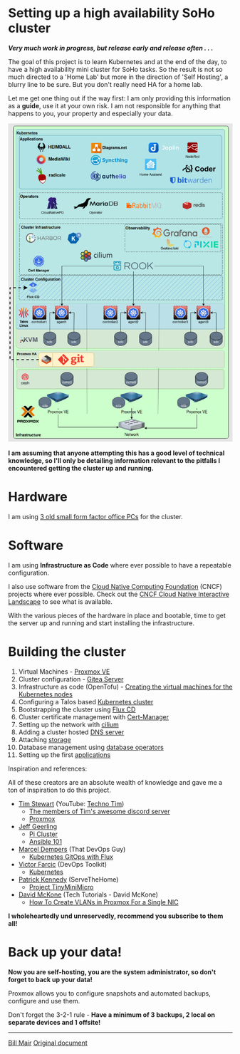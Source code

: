 # Setting up a high availability SoHo cluster

***Very much work in progress, but release early and release often . . .***

The goal of this project is to learn Kubernetes and at the end of the day, to have a high availability
mini cluster for SoHo tasks. So the result is not so much directed to a 'Home Lab' but more in the
direction of 'Self Hosting', a blurry line to be sure. But you don't really need HA for a home lab.

Let me get one thing out if the way first: I am only providing this information as a **guide**, use it at your own risk.
I am not responsible for anything that happens to you, your property and especially your data.

![Cluster image](docs/images/Proxmox-Cluster.png "The cluster")

**I am assuming that anyone attempting this has a good level of technical knowledge, so I'll only be
detailing information relevant to the pitfalls I encountered getting the cluster up and running.**

# Hardware

I am using [3 old small form factor office PCs](docs/Hardware.md) for the cluster.

# Software

I am using **Infrastructure as Code** where ever possible to have a repeatable configuration.

I also use software from the [Cloud Native Computing Foundation](https://www.cncf.io/) (CNCF) projects where ever
possible. Check out the [CNCF Cloud Native Interactive Landscape](https://landscape.cncf.io/) to see what is available. 

With the various pieces of the hardware in place and bootable, time to get the server up and running and start
installing the infrastructure.

# Building the cluster

1. Virtual Machines - [Proxmox VE](docs/Proxmox.md)
2. Cluster configuration - [Gitea Server](docs/Gitea.md)
3. Infrastructure as code (OpenTofu) - [Creating the virtual machines for the Kubernetes nodes](docs/openTofu/README.md)
4. Configuring a Talos based [Kubernetes cluster](docs/talos/README.md)
5. Bootstrapping the cluster using [Flux CD](docs/Flux.md)
6. Cluster certificate management with [Cert-Manager](docs/Cert-Manager.md)
7. Setting up the network with [cilium](docs/cilium/README.md)
8. Adding a cluster hosted [DNS server](docs/clusterdns/README.md)
9. Attaching [storage](docs/storage/README.md)
10. Database management using [database operators](docs/Database-Operators.md)
11. Setting up the first [applications](docs/apps/README.md)

Inspiration and references:

All of these creators are an absolute wealth of knowledge and gave me a ton of inspiration to do this project.

* [Tim Stewart](https://technotim.live/) (YouTube: [Techno Tim](https://www.youtube.com/@TechnoTim))
  * [The members of Tim's awesome discord server](https://l.technotim.live/discord)
  * [Proxmox](https://www.youtube.com/watch?v=GoZaMgEgrHw&list=PL8cwSAAaP9W37Vnxkw6__sshVY-XohWNm)
* [Jeff Geerling](https://www.youtube.com/@JeffGeerling)
  * [Pi Cluster](https://www.pidramble.com/)
  * [Ansible 101](https://www.youtube.com/watch?v=goclfp6a2IQ&list=PL2_OBreMn7FqZkvMYt6ATmgC0KAGGJNAN)
* [Marcel Dempers](https://www.youtube.com/@MarcelDempers) (That DevOps Guy)
  * [Kubernetes GitOps with Flux](https://www.youtube.com/watch?v=OFgziggbCOg)
* [Victor Farcic](https://www.youtube.com/@DevOpsToolkit) (DevOps Toolkit)
  * [Kubernetes](https://www.youtube.com/watch?v=Twtbg6LFnAg&list=PLyicRj904Z9-L3XdyttvdPwRngIfGa52Y)
* [Patrick Kennedy](https://www.youtube.com/@ServeTheHomeVideo) (ServeTheHome)
  * [Project TinyMiniMicro](https://www.youtube.com/watch?v=bx4_QCX_khU&list=PLC53fzn9608B-MT5KvuuHct5MiUDO8IF4)
* [David McKone](https://www.youtube.com/@TechTutorialsDavidMcKone) (Tech Tutorials - David McKone)
  * [How To Create VLANs in Proxmox For a Single NIC](https://www.youtube.com/watch?v=ljq6wlzn4qo)

**I wholeheartedly und unreservedly, recommend you subscribe to them all!**

# Back up your data!

**Now you are self-hosting, you are the system administrator, so don't forget to back up your data!**

Proxmox allows you to configure snapshots and automated backups, configure and use them.

Don't forget the 3-2-1 rule - **Have a minimum of 3 backups, 2 local on separate devices and 1 offsite!**

---
[Bill Mair](https://github.com/red-lichtie)
[Original document](https://github.com/red-lichtie/homelab-cluster/)
